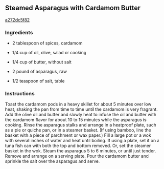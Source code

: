 ## Steamed Asparagus with Cardamom Butter

[a272dc5f82](http://www.epicurious.com/recipes/food/views/steamed-asparagus-with-cardamom-butter-358352)

### Ingredients

 - 2 tablespoon of spices, cardamom

 - 1/4 cup of oil, olive, salad or cooking

 - 1/4 cup of butter, without salt

 - 2 pound of asparagus, raw

 - 1/2 teaspoon of salt, table

### Instructions

Toast the cardamom pods in a heavy skillet for about 5 minutes over low heat, shaking the pan from time to time until the cardamom is very fragrant. Add the olive oil and butter and slowly heat to infuse the oil and butter with the cardamom flavor for about 10 to 15 minutes while the asparagus is cooking. Rinse the asparagus stalks and arrange in a heatproof plate, such as a pie or quiche pan, or in a steamer basket. (If using bamboo, line the basket with a piece of parchment or wax paper.) Fill a large pot or a wok with several inches of water and heat until boiling. If using a plate, set it on a tuna fish can with both the top and bottom removed. Or, set the steamer basket in the wok. Steam the asparagus 5 to 6 minutes, or until just tender. Remove and arrange on a serving plate. Pour the cardamom butter and sprinkle the salt over the asparagus and serve.
